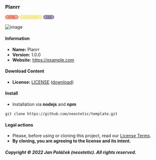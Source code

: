 ### Planrr

![image](https://raw.githubusercontent.com/neostetic/neostetic/main/assets/tag_html.png)
![image](https://raw.githubusercontent.com/neostetic/neostetic/main/assets/tag_javascript.png)
![image](https://raw.githubusercontent.com/neostetic/neostetic/main/assets/tag_css.png)

![image](https://user-images.githubusercontent.com/83291717/168490451-ec30b886-97c2-460c-8c47-4358fa4e44b3.png)

#### Information
 - **Name:** Planrr
 - **Version:** 1.0.0
 - **Website:** https://example.com
#### Download Content
 - **License:** [LICENSE](https://github.com/neostetic/template/blob/main/LICENSE) ([download](https://github.com/neostetic/template/raw/main/LICENSE))
#### Install
 - Installation via **nodejs** and **npm**
```
git clone https://github.com/neostetic/template.git
```
#### Legal actions
 - Please, before using or cloning this project, read our [License Terms](https://github.com/RobuxRoll/casino-dev/blob/main/LICENSE).
 - **By cloning, you are agreeing to the license and its intent.**

##### Copyright © 2022 Jan Poláček (neostetic). All rights reserved.
